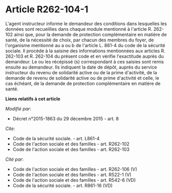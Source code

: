 # Article R262-104-1

L'agent instructeur informe le demandeur des conditions dans lesquelles les données sont recueillies dans chaque module
mentionné à l'article R. 262-102 ainsi que, pour la demande de protection complémentaire en matière de santé, de la nécessité
de choix, par chacun des membres du foyer, de l'organisme mentionné au a ou b de l'article L. 861-4 du code de la sécurité
sociale. Il procède à la saisine des informations mentionnées aux articles R. 262-103 et R. 262-104 du présent code et en
vérifie l'exactitude auprès du demandeur. Le ou les récépissé (s) correspondant à ces saisies sont remis ensuite au
demandeur. Ils indiquent la date de dépôt, auprès du service instructeur du revenu de solidarité active ou de la prime
d'activité, de la demande de revenu de solidarité active ou de prime d'activité et celle, le cas échéant, de la demande de
protection complémentaire en matière de santé.

**Liens relatifs à cet article**

_Modifié par_:

  - Décret n°2015-1863 du 29 décembre 2015 - art. 8

_Cite_:

  - Code de la sécurité sociale. - art. L861-4
  - Code de l'action sociale et des familles - art. R262-102
  - Code de l'action sociale et des familles - art. R262-103

_Cité par_:

  - Code de l'action sociale et des familles - art. R262-106 (V)
  - Code de l'action sociale et des familles - art. R522-1 (V)
  - Code de l'action sociale et des familles - art. R542-6 (VD)
  - Code de la sécurité sociale. - art. R861-16 (VD)
